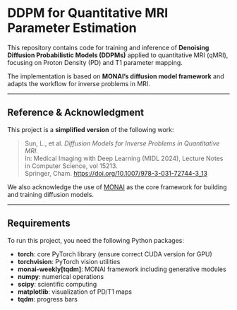 # DDPM for Quantitative MRI Parameter Estimation

This repository contains code for training and inference of **Denoising Diffusion Probabilistic Models (DDPMs)** applied to quantitative MRI (qMRI), focusing on Proton Density (PD) and T1 parameter mapping.

The implementation is based on **MONAI’s diffusion model framework** and adapts the workflow for inverse problems in MRI.

---

## Reference & Acknowledgment

This project is a **simplified version** of the following work:

> Sun, L., et al. *Diffusion Models for Inverse Problems in Quantitative MRI.*  
> In: Medical Imaging with Deep Learning (MIDL 2024), Lecture Notes in Computer Science, vol 15213.  
> Springer, Cham. https://doi.org/10.1007/978-3-031-72744-3_13

We also acknowledge the use of [MONAI](https://monai.io) as the core framework for building and training diffusion models.

---

## Requirements

To run this project, you need the following Python packages:

- **torch**: core PyTorch library (ensure correct CUDA version for GPU)  
- **torchvision**: PyTorch vision utilities  
- **monai-weekly[tqdm]**: MONAI framework including generative modules  
- **numpy**: numerical operations  
- **scipy**: scientific computing  
- **matplotlib**: visualization of PD/T1 maps  
- **tqdm**: progress bars  
